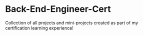 # Back-End-Engineer-Cert
Collection of all projects and mini-projects created as part of my certification learning experience!
